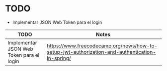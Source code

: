 # TODO
- Implementar JSON Web Token para el login

| TODO | Notes |
|------|-------|
| Implementar JSON Web Token para el login | https://www.freecodecamp.org/news/how-to-setup-jwt-authorization-and-authentication-in-spring/ |
